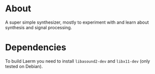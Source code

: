 # About
A super simple synthesizer, mostly to experiment with and learn about synthesis and signal processing.
# Dependencies
To build Laerm you need to install `libasound2-dev` and `libx11-dev` (only tested on Debian).
